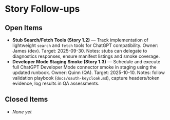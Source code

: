 # Story Follow-ups

## Open Items

- **Stub Search/Fetch Tools (Story 1.2)** — Track implementation of lightweight `search` and `fetch` tools for ChatGPT compatibility. Owner: James (dev). Target: 2025-09-30. Notes: stubs can delegate to diagnostics responses, ensure manifest listings and smoke coverage.
- **Developer Mode Staging Smoke (Story 1.3)** — Schedule and execute full ChatGPT Developer Mode connector smoke in staging using the updated runbook. Owner: Quinn (QA). Target: 2025-10-10. Notes: follow validation playbook (`docs/oauth-keycloak.md`), capture headers/token evidence, log results in QA assessments.

## Closed Items

- _None yet_
